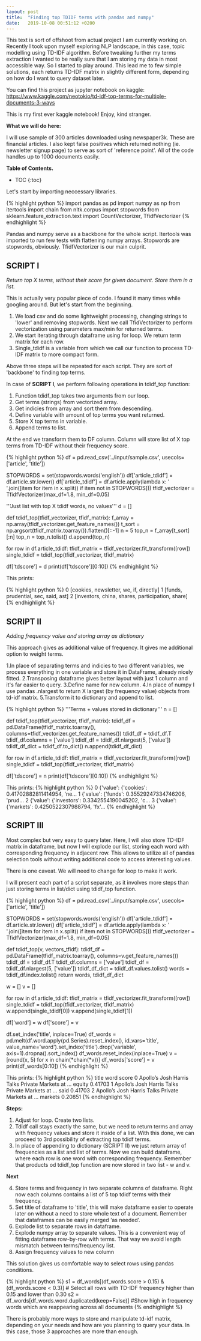 ```yaml
---
layout: post
title:  "Finding top TDIDF terms with pandas and numpy"
date:   2019-10-08 00:51:12 +0200
---
```

This text is sort of offshoot from actual project I am currently working on. Recently I took upon myself exploring NLP landscape, in this case, topic modelling using TD-IDF algorithm. Before tweaking further my terms extraction I wanted to be really sure that I am storing my data in most accessible way. So I started to play around. This lead me to few simple solutions, each returns TD-IDF matrix in slightly different form, depending on how do I want to query dataset later.

You can find this project as jupyter notebook on kaggle: <https://www.kaggle.com/neotokio/td-idf-top-terms-for-multiple-documents-3-ways>

This is my first ever kaggle notebook! Enjoy, kind stranger.

**What we will do here:**

I will use sample of 300 articles downloaded using newspaper3k. These are financial articles. I also kept false positives which returned nothing (ie. newsletter signup page) to serve as sort of 'reference point'. All of the code handles up to 1000 documents easily.

**Table of Contents.**

* TOC
{:toc}

Let's start by importing neccessary libraries.

{% highlight python %}
import pandas as pd
import numpy as np
from itertools import chain
from nltk.corpus import stopwords
from sklearn.feature_extraction.text import CountVectorizer, TfidfVectorizer
{% endhighlight %}


Pandas and numpy serve as a backbone for the whole script. Itertools was imported to run few tests with flattening numpy arrays. Stopwords are stopwords, obviously. TfidfVectorizer is our main culprit.

**SCRIPT I**
---------------------

*Return top X terms, without their score for given document. Store them in a list.*

This is actually very popular piece of code. I found it many times while googling around. But let's start from the beginning.

1. We load csv and do some lightweight processing, changing strings to 'lower' and removing stopwords. Next we call TfidVectorizer to perform vectorization using parameters max/min for returned terms.
2. We start iterating through dataframe using for loop. We return term matrix for each row.
3. Single_tdidf is a variable from which we call our function to process TD-IDF matrix to more compact form.

Above three steps will be repeated for each script. They are sort of 'backbone' to finding top terms.

In case of **SCRIPT I**, we perform following operations in tdidf_top function:

1. Function tdidf_top takes two arguments from our loop.
2. Get terms (strings) from vectorized array.
3. Get indicies from array and sort them from descending.
4. Define variable with amount of top terms you want returned.
5. Store X top terms in variable.
6. Append terms to list.

At the end we transform them to DF column. Column will store list of X top terms from TD-IDF without their frequency score.

{% highlight python %}
df = pd.read_csv('../input/sample.csv', usecols=['article', 'title'])

STOPWORDS = set(stopwords.words('english'))
df['article_tdidf'] = df.article.str.lower()
df['article_tdidf'] = df.article.apply(lambda x: ' '.join([item for item in x.split() if item not in STOPWORDS]))
tfidf_vectorizer = TfidfVectorizer(max_df=1.8, min_df=0.05)

'''Just list with top X tdidf words, no values'''
d = []

def tdidf_top(tfidf_vectorizer, tfidf_matrix):
    f_array = np.array(tfidf_vectorizer.get_feature_names())
    t_sort = np.argsort(tfidf_matrix.toarray()).flatten()[::-1]
    n = 5
    top_n = f_array[t_sort][:n]
    top_n = top_n.tolist()
    d.append(top_n)

for row in df.article_tdidf:
    tfidf_matrix = tfidf_vectorizer.fit_transform([row])
    single_tdidf = tdidf_top(tfidf_vectorizer, tfidf_matrix)

df['tdscore'] = d
print(df['tdscore'][0:10])
{% endhighlight %}

This prints:

{% highlight python %}
0             [cookies, newsletter, we, if, directly]
1                 [funds, prudential, sec, said, ast]
2    [investors, china, shares, participation, share]
{% endhighlight %}

**SCRIPT II**
---------------------

*Adding frequency value and storing array as dictionary*

This approach gives as additional value of frequency. It gives me additional option to weight terms.

1.In place of separating terms and indicies to two different variables, we process everything in one variable and store it in DataFrame, already nicely fitted.
2.Transposing dataframe gives better layout with just 1 column and it's far easier to query.
3.Define name for new column.
4.In place of numpy I use pandas .nlargest to return X largest (by frequency value) objects from td-idf matrix.
5.Transform it to dictionary and append to list.

{% highlight python %}
'''Terms + values stored in dictionary'''
n = []

def tdidf_top(tfidf_vectorizer, tfidf_matrix):
    tdidf_df = pd.DataFrame(tfidf_matrix.toarray(), columns=tfidf_vectorizer.get_feature_names())
    tdidf_df = tdidf_df.T
    tdidf_df.columns = ['value']
    tdidf_df = tdidf_df.nlargest(5, ['value'])
    tdidf_df_dict = tdidf_df.to_dict()
    n.append(tdidf_df_dict)

for row in df.article_tdidf:
    tfidf_matrix = tfidf_vectorizer.fit_transform([row])
    single_tdidf = tdidf_top(tfidf_vectorizer, tfidf_matrix)

df['tdscore'] = n
print(df['tdscore'][0:10])
{% endhighlight %}

This prints:
{% highlight python %}
0    {'value': {'cookies': 0.41702882811414954, 'ne...
1    {'value': {'funds': 0.35529247334746206, 'prud...
2    {'value': {'investors': 0.3342554190045202, 'c...
3    {'value': {'markets': 0.4250522307988794, 'fx'...
{% endhighlight %}

**SCRIPT III**
---------------------

Most complex but very easy to query later. Here, I will also store TD-IDF matrix in dataframe, but now I will explode our list, storing each word with corresponding frequency in adjacent row. This allows to utilize all of pandas selection tools without writing additional code to access interesting values.

There is one caveat. We will need to change for loop to make it work.

I will present each part of a script separate, as it involves more steps than just storing terms in list/dict using tdidf_top function.

{% highlight python %}
df = pd.read_csv('../input/sample.csv', usecols=['article', 'title'])

STOPWORDS = set(stopwords.words('english'))
df['article_tdidf'] = df.article.str.lower()
df['article_tdidf'] = df.article.apply(lambda x: ' '.join([item for item in x.split() if item not in STOPWORDS]))
tfidf_vectorizer = TfidfVectorizer(max_df=1.8, min_df=0.05)

def tdidf_top(v, vectors_tfidf):
    tdidf_df = pd.DataFrame(tfidf_matrix.toarray(), columns=v.get_feature_names())
    tdidf_df = tdidf_df.T
    tdidf_df.columns = ['value']
    tdidf_df = tdidf_df.nlargest(5, ['value'])
    tdidf_df_dict = tdidf_df.values.tolist()
    words = tdidf_df.index.tolist()
    return words, tdidf_df_dict

w = []
v = []

for row in df.article_tdidf:
    tfidf_matrix = tfidf_vectorizer.fit_transform([row])
    single_tdidf = tdidf_top(tfidf_vectorizer, tfidf_matrix)
    w.append(single_tdidf[0])
    v.append(single_tdidf[1])
    
df['word'] = w
df['score'] = v

df.set_index('title', inplace=True)
df_words = pd.melt(df.word.apply(pd.Series).reset_index(), id_vars='title', value_name='word').set_index('title').drop('variable', axis=1).dropna().sort_index()
df_words.reset_index(inplace=True)
v = [round(x, 5) for x in chain(*chain(*v))]
df_words['score'] = v
print(df_words[0:10])
{% endhighlight %}

This prints:
{% highlight python %}
                                               title        word    score
0  Apollo’s Josh Harris Talks Private Markets at ...      equity  0.41703
1  Apollo’s Josh Harris Talks Private Markets at ...        said  0.41703
2  Apollo’s Josh Harris Talks Private Markets at ...     markets  0.20851
{% endhighlight %}

**Steps:**

1. Adjust for loop. Create two lists.
2. Tdidf call stays exactly the same, but we need to return terms and array with frequency values and store it inside of a list. With this done, we can proceed to 3rd possibility of extracting top tdidf terms.
3. In place of appending to dictionary (SCRIPT II) we just return array of frequencies as a list and list of terms. Now we can build dataframe, where each row is one word with corresponding frequency. Remember that products od tdidf_top function are now stored in two list - w and v.

**Next**

4. Store terms and frequency in two separate columns of dataframe. Right now each columns contains a list of 5 top tdidf terms with their frequency.
5. Set title of dataframe to 'title', this will make dataframe easier to operate later on without a need to store whole text of a document. Remember that dataframes can be easily merged ‘as needed’.
6. Explode list to separate rows in dataframe.
7. Explode numpy array to separate values. This is a convenient way of fitting dataframe row-by-row with terms. That way we avoid length mismatch between terms/frequency list.
8. Assign frequency values to new column

This solution gives us comfortable way to select rows using pandas conditions.

{% highlight python %}
s1 = df_words[(df_words.score > 0.15) & (df_words.score < 0.3)] # Select all rows with TD-IDF frequency higher than 0.15 and lower than 0.30
s2 = df_words[df_words.word.duplicated(keep=False)] #Show high in frequency words which are reappearing across all documents
{% endhighlight %}

There is probably more ways to store and manipulate td-idf matrix, depending on your needs and how are you planning to query your data. In this case, those 3 approaches are more than enough.
